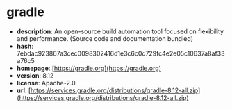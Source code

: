# gradle

- **description**: An open-source build automation tool focused on flexibility and performance. (Source code and documentation bundled)
- **hash**: 7ebdac923867a3cec0098302416d1e3c6c0c729fc4e2e05c10637a8af33a76c5
- **homepage**: [https://gradle.org](https://gradle.org)
- **version**: 8.12
- **license**: Apache-2.0
- **url**: [https://services.gradle.org/distributions/gradle-8.12-all.zip](https://services.gradle.org/distributions/gradle-8.12-all.zip)

